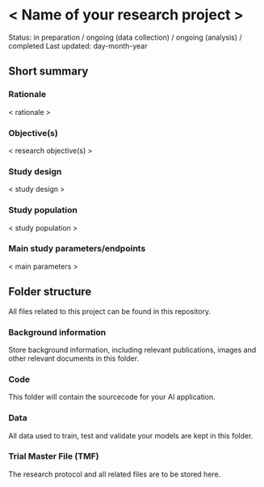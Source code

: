 # < Name of your research project >
Status: in preparation / ongoing (data collection) / ongoing (analysis) / completed
Last updated: day-month-year

## Short summary

### Rationale
< rationale >

### Objective(s)
< research objective(s) >

### Study design
< study design >

### Study population
< study population >

### Main study parameters/endpoints
< main parameters >

## Folder structure
All files related to this project can be found in this repository.

### Background information
Store background information, including relevant publications, images and other relevant documents in this folder.

### Code
This folder will contain the sourcecode for your AI application.

### Data
All data used to train, test and validate your models are kept in this folder.

### Trial Master File (TMF)
The research protocol and all related files are to be stored here.